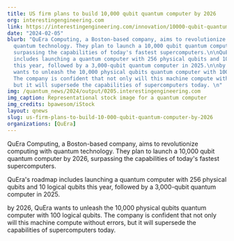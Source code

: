 ```yaml
---
title: US firm plans to build 10,000 qubit quantum computer by 2026
org: interestingengineering.com
link: https://interestingengineering.com/innovation/10000-qubit-quantum-computer-2026
date: "2024-02-05"
blurb: "QuEra Computing, a Boston-based company, aims to revolutionize computing with
  quantum technology. They plan to launch a 10,000 qubit quantum computer by 2026,
  surpassing the capabilities of today's fastest supercomputers.\n\nQuEra's roadmap
  includes launching a quantum computer with 256 physical qubits and 10 logical qubits
  this year, followed by a 3,000-qubit quantum computer in 2025.\n\nby 2026, QuEra
  wants to unleash the 10,000 physical qubits quantum computer with 100 logical qubits.
  The company is confident that not only will this machine compute without errors,
  but it will supersede the capabilities of supercomputers today. \n"
img: /quantum_news/2024/output/0205.interestingengineering.com
img_caption: Representational stock image for a quantum computer
img_credits: bpawesom/iStock
layout: qnews
slug: us-firm-plans-to-build-10-000-qubit-quantum-computer-by-2026
organizations: [QuEra]
---
```


QuEra Computing, a Boston-based company, aims to revolutionize computing with quantum technology. They plan to launch a 10,000 qubit quantum computer by 2026, surpassing the capabilities of today's fastest supercomputers.

QuEra's roadmap includes launching a quantum computer with 256 physical qubits and 10 logical qubits this year, followed by a 3,000-qubit quantum computer in 2025.

by 2026, QuEra wants to unleash the 10,000 physical qubits quantum computer with 100 logical qubits. The company is confident that not only will this machine compute without errors, but it will supersede the capabilities of supercomputers today. 
